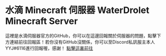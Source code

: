 # 水滴 Minecraft 伺服器 WaterDrolet Minecraft Server
這裡是水滴伺服器官方的GitHub，你可以在這邊回報關於伺服器的問題，點擊下方連結前往回報區！若你沒有GitHub沒關係，你可以至Discord私訊服主本人YYJ#6116進行回報喔，感謝！
[點擊這裏前往](https://github.com/WaterDropMCServer/WaterDrop/issues?q=)
